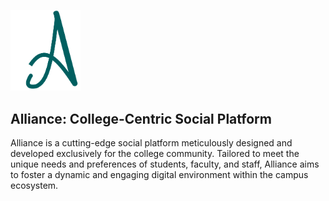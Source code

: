  <p align="center" style="width: 8em; "><a href="#" target="">
<img src="assets/alliance_logo.png" width="300" alt="alliance Logo">
</a></p>


## Alliance: College-Centric Social Platform

Alliance is a cutting-edge social platform meticulously designed and developed exclusively for the college community. Tailored to meet the unique needs and preferences of students, faculty, and staff, Alliance aims to foster a dynamic and engaging digital environment within the campus ecosystem.